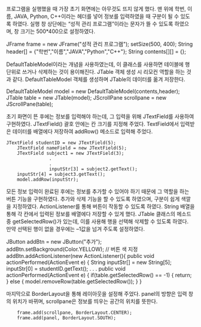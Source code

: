 프로그램을 실행했을 때 가장 초기 화면에는 아무것도 뜨지 않게 했다. 맨 위에 학번, 이름, JAVA, Python, C++이라는 헤더를 넣어 정보를 입력하였을 때 구분이 될 수 있도록 하였다. 실행 창 상단에는 “성적 관리 프로그램”이라는 문자가 뜰 수 있도록 하였으며, 창 크기는 500*400으로 설정하였다.

JFrame frame = new JFrame("성적 관리 프로그램");
		setSize(500, 400);
		String header[] = {"학번","이름","JAVA","Python","C++"};
		String contents[][] = {};

DefaultTableModel이라는 개념을 사용하였는데, 이 클래스를 사용하면 테이블에 행 단위로 쓰거나 삭제하는 것이 용이해진다. JTable 객체 생성 시 리모컨 역할을 하는 것과 같다. DefaultTableModel 객체를 생성하며 JTable의 데이터를 옮겨 저장한다.

DefaultTableModel model = new DefaultTableModel(contents,header);
		JTable table = new JTable(model);
		JScrollPane scrollpane = new JScrollPane(table);

초기 화면이 뜬 후에는 정보를 입력해야 하는데, 그 입력을 위해 JTextField를 사용하여 구현하였다. JTextField() 괄호 안에는 칸 크기를 지정해 주었다. TextField에서 입력받은 데이터를 배열에다 저장하여 addRow() 메소드로 입력해 주었다.

	JTextField studentID = new JTextField(5);
		JTextField nameField = new JTextField(5);
		JTextField subject1 = new JTextField(3);
                    .
                    .
                    inputStr[3] = subject2.getText();
		inputStr[4] = subject3.getText();
		model.addRow(inputStr);

모든 정보 입력이 완료된 후에는 정보를 추가할 수 있어야 하기 때문에 그 역할을 하는 버튼 기능을 구현하였다. 추가와 삭제 기능을 할 수 있도록 하였으며, 구분이 쉽게 색깔을 지정하였다. ActionListener를 통해 버튼이 작동할 수 있도록 하였다. String 배열을 통해 각 칸에서 입력된 정보를 배열에다 저장할 수 있게 했다.
JTable 클래스의 메소드 중 getSelectedRow()가 있는데, 이를 사용해 행을 선택해 삭제할 수 있도록 하였다. 만약 선택된 행이 없을 경우에는 –1값을 넘겨 주도록 설정하였다.

JButton addBtn = new JButton("추가");
		addBtn.setBackground(Color.YELLOW);      // 버튼 색 지정
		addBtn.addActionListener(new ActionListener(){
			public void actionPerformed(ActionEvent e) {
				String inputStr[] = new String[5];
				inputStr[0] = studentID.getText();
		.
                    .
                    .
			public void actionPerformed(ActionEvent e) {
				if(table.getSelectedRow() == -1)
				{
					return;
				}
				else
				{
					model.removeRow(table.getSelectedRow());
				}
			}


마지막으로 BorderLayout을 통해 레이아웃을 설정해 주었다. panel의 방향은 입력 창의 위치가 바뀌며, scrollpane은 정보를 띄우는 공간의 위치를 뜻한다.

		frame.add(scrollpane, BorderLayout.CENTER);
		frame.add(panel, BorderLayout.SOUTH);

